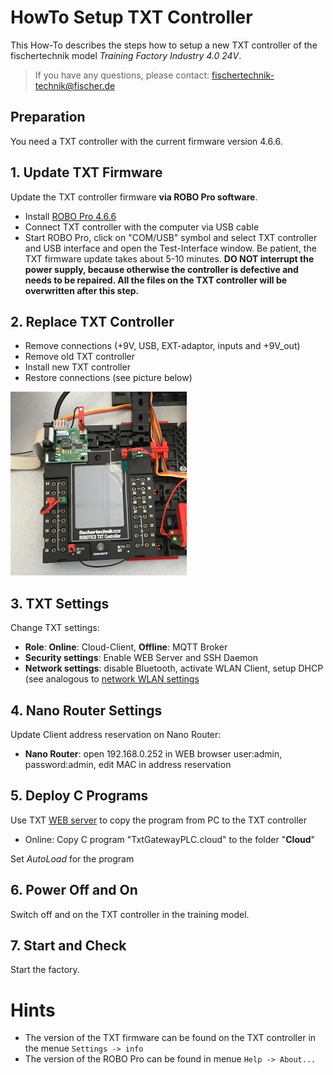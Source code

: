 # HowTo Setup TXT Controller
This How-To describes the steps how to setup a new TXT controller of the fischertechnik model *Training Factory Industry 4.0 24V*.

> If you have any questions, please contact: fischertechnik-technik@fischer.de

## Preparation
You need a TXT controller with the current firmware version 4.6.6.

## 1. Update TXT Firmware
Update the TXT controller firmware **via ROBO Pro software**.
  - Install [ROBO Pro 4.6.6](https://github.com/fischertechnik/FT-TXT/releases/download/v4.6.6/ROBOPro466.msi)
  - Connect TXT controller with the computer via USB cable
  - Start ROBO Pro, click on "COM/USB" symbol and select TXT controller and USB interface and open the Test-Interface window. Be patient, the TXT firmware update takes about 5-10 minutes. **DO NOT interrupt the power supply, because otherwise the controller is defective and needs to be repaired. All the files on the TXT controller will be overwritten after this step.**

## 2. Replace TXT Controller
  - Remove connections (+9V, USB, EXT-adaptor, inputs and  +9V_out)
  - Remove old TXT controller
  - Install new TXT controller
  - Restore connections (see picture below)
  
![txt_new](doc/TXT_new.png "TXT new")

## 3. TXT Settings
Change TXT settings:
  - **Role**: **Online**: Cloud-Client, **Offline**: MQTT Broker
  - **Security settings**: Enable WEB Server and SSH Daemon
  - **Network settings**: disable Bluetooth, activate WLAN Client, setup DHCP (see analogous to [network WLAN settings](https://github.com/fischertechnik/txt_training_factory/blob/master/doc/Network_Config.md)
  
## 4. Nano Router Settings
Update Client address reservation on Nano Router:
  - **Nano Router**: open 192.168.0.252 in WEB browser user:admin, password:admin, edit MAC in address reservation

## 5. Deploy C Programs
Use TXT [WEB server](https://github.com/fischertechnik/txt_training_factory/blob/master/doc/WEBServer.md) to copy the program from PC to the TXT controller
  - Online: Copy C program "TxtGatewayPLC.cloud" to the folder "**Cloud**"
  <!-- - Offline: Copy C program "TxtGatewayOfflinePLC" to the folder "**C-Program**" -->
Set *AutoLoad* for the program

## 6. Power Off and On
Switch off and on the TXT controller in the training model.

## 7. Start and Check
Start the factory.

# Hints
- The version of the TXT firmware can be found on the TXT controller in the menue `Settings -> info`
- The version of the ROBO Pro can be found in menue `Help -> About...`
